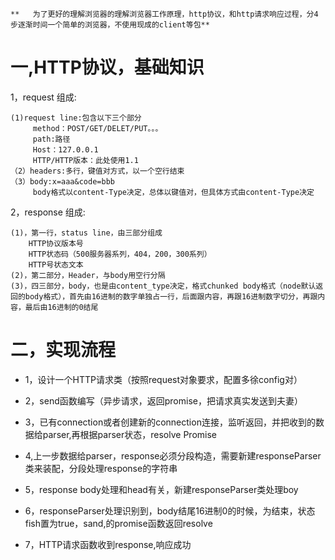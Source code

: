    	**   为了更好的理解浏览器的理解浏览器工作原理，http协议，和http请求响应过程，分4步逐渐时间一个简单的浏览器，不使用现成的client等包**
# 一,HTTP协议，基础知识
  1，request 组成:
  
    (1)request line:包含以下三个部分
         method：POST/GET/DELET/PUT。。。
         path:路径 
         Host：127.0.0.1
         HTTP/HTTP版本：此处使用1.1
    （2）headers:多行，键值对方式，以一个空行结束
    （3）body:x=aaa&code=bbb
         body格式以content-Type决定，总体以键值对，但具体方式由content-Type决定
  2，response 组成:
  
    (1)，第一行，status line，由三部分组成
        HTTP协议版本号
        HTTP状态码（500服务器系列，404，200，300系列）
        HTTP号状态文本
    (2)，第二部分，Header，与body用空行分隔
    (3)，四三部分，body，也是由content_type决定，格式chunked body格式（node默认返回的body格式），首先由16进制的数字单独占一行，后面跟内容，再跟16进制数字切分，再跟内容，最后由16进制的0结尾

# 二，实现流程
 * 1，设计一个HTTP请求类（按照request对象要求，配置多徐config对）
  
  * 2，send函数编写（异步请求，返回promise，把请求真实发送到夫妻）
  
 * 3，已有connection或者创建新的connection连接，监听返回，并把收到的数据给parser,再根据parser状态，resolve Promise
  
 * 4,上一步数据给parser，response必须分段构造，需要新建responseParser类来装配，分段处理response的字符串
  
 * 5，response body处理和head有关，新建responseParser类处理boy
  
 * 6，responseParser处理识别到，body结尾16进制0的时候，为结束，状态fish置为true，sand,的promise函数返回resolve
  
 *  7，HTTP请求函数收到response,响应成功 